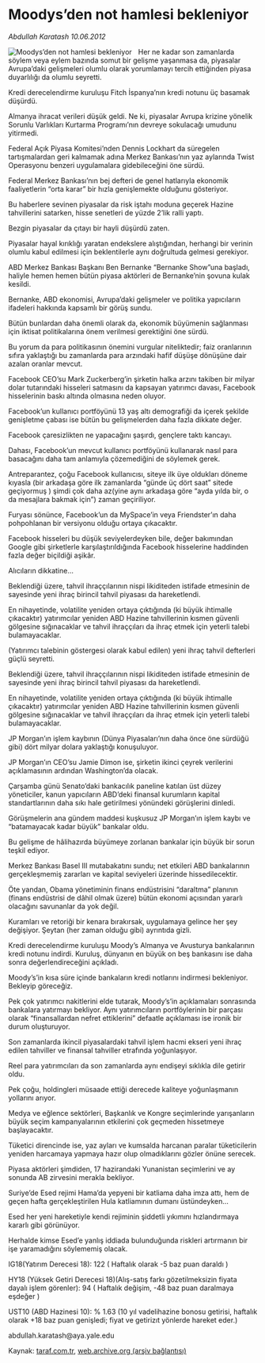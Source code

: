# Moodys’den not hamlesi bekleniyor

*Abdullah Karatash 10.06.2012*

<div class="yazi"><img align="left" alt="Moodys’den not hamlesi bekleniyor" border="0" src="http://www.taraf.com.tr/fotoraflar/makaleler/moodys-den-not-hamlesi-bekleniyor_8125_orijinal.jpg" style="border-right-width:10px; border-color:#FFFFFF"/><p>Her ne kadar son zamanlarda söylem veya eylem bazında somut bir gelişme yaşanmasa da, piyasalar Avrupa’daki gelişmeleri olumlu olarak yorumlamayı tercih ettiğinden piyasa duyarlılığı da olumlu seyretti.</p>
<p>Kredi derecelendirme kuruluşu Fitch İspanya’nın kredi notunu üç basamak düşürdü.</p>
<p>Almanya ihracat verileri düşük geldi. Ne ki, piyasalar Avrupa krizine yönelik Sorunlu Varlıkları Kurtarma Programı’nın devreye sokulacağı umudunu yitirmedi.</p>
<p>Federal Açık Piyasa Komitesi’nden Dennis Lockhart da süregelen tartışmalardan geri kalmamak adına Merkez Bankası’nın yaz aylarında Twist Operasyonu benzeri uygulamalara gidebileceğini öne sürdü.</p>
<p>Federal Merkez Bankası’nın bej defteri de genel hatlarıyla ekonomik faaliyetlerin “orta karar” bir hızla genişlemekte olduğunu gösteriyor.</p>
<p>Bu haberlere sevinen piyasalar da risk iştahı moduna geçerek Hazine tahvillerini satarken, hisse senetleri de yüzde 2’lik ralli yaptı.</p>
<p>Bezgin piyasalar da çıtayı bir hayli düşürdü zaten.</p>
<p>Piyasalar hayal kırıklığı yaratan endekslere alıştığından, herhangi bir verinin olumlu kabul edilmesi için beklentilerle aynı doğrultuda gelmesi gerekiyor.</p>
<p>ABD Merkez Bankası Başkanı Ben Bernanke “Bernanke Show”una başladı, haliyle hemen hemen bütün piyasa aktörleri de Bernanke’nin şovuna kulak kesildi.</p>
<p>Bernanke, ABD ekonomisi, Avrupa’daki gelişmeler ve politika yapıcıların ifadeleri hakkında kapsamlı bir görüş sundu.</p>
<p>Bütün bunlardan daha önemli olarak da, ekonomik büyümenin sağlanması için iktisat politikalarına önem verilmesi gerektiğini öne sürdü.</p>
<p>Bu yorum da para politikasının önemini vurgular niteliktedir; faiz oranlarının sıfıra yaklaştığı bu zamanlarda para arzındaki hafif düşüşe dönüşüne dair azalan oranlar mevcut.</p>
<p>Facebook CEO’su Mark Zuckerberg’in şirketin halka arzını takiben bir milyar dolar tutarındaki hisseleri satmasını da kapsayan yatırımcı davası, Facebook hisselerinin baskı altında olmasına neden oluyor.</p>
<p>Facebook’un kullanıcı portföyünü 13 yaş altı demografiği da içerek şekilde genişletme çabası ise bütün bu gelişmelerden daha fazla dikkate değer.</p>
<p>Facebook çaresizlikten ne yapacağını şaşırdı, gençlere taktı kancayı.</p>
<p>Dahası, Facebook’un mevcut kullanıcı portföyünü kullanarak nasıl para basacağını daha tam anlamıyla çözemediğini de söylemek gerek.</p>
<p>Antreparantez, çoğu Facebook kullanıcısı, siteye ilk üye oldukları döneme kıyasla (bir arkadaşa göre ilk zamanlarda “günde üç dört saat” sitede geçiyormuş ) şimdi çok daha az(yine aynı arkadaşa göre “ayda yılda bir, o da mesajlara bakmak için”) zaman geçiriliyor.</p>
<p>Furyası sönünce, Facebook’un da MySpace’in veya Friendster’ın daha pohpohlanan bir versiyonu olduğu ortaya çıkacaktır.</p>
<p>Facebook hisseleri bu düşük seviyelerdeyken bile, değer bakımından Google gibi şirketlerle karşılaştırıldığında Facebook hisselerine haddinden fazla değer biçildiği aşikâr.</p>
<p>Alıcıların dikkatine...</p>
<p>Beklendiği üzere, tahvil ihraççılarının nispi likiditeden istifade etmesinin de sayesinde yeni ihraç birincil tahvil piyasası da hareketlendi.</p>
<p>En nihayetinde, volatilite yeniden ortaya çıktığında (ki büyük ihtimalle çıkacaktır) yatırımcılar yeniden ABD Hazine tahvillerinin kısmen güvenli gölgesine sığınacaklar ve tahvil ihraççıları da ihraç etmek için yeterli talebi bulamayacaklar.</p>
<p>(Yatırımcı talebinin göstergesi olarak kabul edilen) yeni ihraç tahvil defterleri güçlü seyretti.</p>
<p>Beklendiği üzere, tahvil ihraççılarının nispi likiditeden istifade etmesinin de sayesinde yeni ihraç birincil tahvil piyasası da hareketlendi.</p>
<p>En nihayetinde, volatilite yeniden ortaya çıktığında (ki büyük ihtimalle çıkacaktır) yatırımcılar yeniden ABD Hazine tahvillerinin kısmen güvenli gölgesine sığınacaklar ve tahvil ihraççıları da ihraç etmek için yeterli talebi bulamayacaklar.</p>
<p>JP Morgan’ın işlem kaybının (Dünya Piyasaları’nın daha önce öne sürdüğü gibi) dört milyar dolara yaklaştığı konuşuluyor.</p>
<p>JP Morgan’ın CEO’su Jamie Dimon ise, şirketin ikinci çeyrek verilerini açıklamasının ardından Washington’da olacak.</p>
<p>Çarşamba günü Senato’daki bankacılık paneline katılan üst düzey yöneticiler, kanun yapıcıların ABD’deki finansal kurumların kapital standartlarının daha sıkı hale getirilmesi yönündeki görüşlerini dinledi.</p>
<p>Görüşmelerin ana gündem maddesi kuşkusuz JP Morgan’ın işlem kaybı ve “batamayacak kadar büyük” bankalar oldu.</p>
<p>Bu gelişme de hâlihazırda büyümeye zorlanan bankalar için büyük bir sorun teşkil ediyor.</p>
<p>Merkez Bankası Basel III mutabakatını sundu; net etkileri ABD bankalarının gerçekleşmemiş zararları ve kapital seviyeleri üzerinde hissedilecektir.</p>
<p>Öte yandan, Obama yönetiminin finans endüstrisini “daraltma” planının (finans endüstrisi de dâhil olmak üzere) bütün ekonomi açısından yararlı olacağını savunanlar da yok değil.</p>
<p>Kuramları ve retoriği bir kenara bırakırsak, uygulamaya gelince her şey değişiyor. Şeytan (her zaman olduğu gibi) ayrıntıda gizli.</p>
<p>Kredi derecelendirme kuruluşu Moody’s Almanya ve Avusturya bankalarının kredi notunu indirdi. Kuruluş, dünyanın en büyük on beş bankasını ise daha sonra değerlendireceğini açıkladı.</p>
<p>Moody’s’in kısa süre içinde bankaların kredi notlarını indirmesi bekleniyor. Bekleyip göreceğiz.</p>
<p>Pek çok yatırımcı nakitlerini elde tutarak, Moody’s’in açıklamaları sonrasında bankalara yatırmayı bekliyor. Aynı yatırımcıların portföylerinin bir parçası olarak “finansallardan nefret ettiklerini” defaatle açıklaması ise ironik bir durum oluşturuyor.</p>
<p>Son zamanlarda ikincil piyasalardaki tahvil işlem hacmi ekseri yeni ihraç edilen tahviller ve finansal tahviller etrafında yoğunlaşıyor.</p>
<p>Reel para yatırımcıları da son zamanlarda aynı endişeyi sıklıkla dile getirir oldu.</p>
<p>Pek çoğu, holdingleri müsaade ettiği derecede kaliteye yoğunlaşmanın yollarını arıyor.</p>
<p>Medya ve eğlence sektörleri, Başkanlık ve Kongre seçimlerinde yarışanların büyük seçim kampanyalarının etkilerini çok geçmeden hissetmeye başlayacaktır.</p>
<p>Tüketici direncinde ise, yaz ayları ve kumsalda harcanan paralar tüketicilerin yeniden harcamaya yapmaya hazır olup olmadıklarını gözler önüne serecek.</p>
<p>Piyasa aktörleri şimdiden, 17 hazirandaki Yunanistan seçimlerini ve ay sonunda AB zirvesini merakla bekliyor.</p>
<p>Suriye’de Esed rejimi Hama’da yepyeni bir katliama daha imza attı, hem de geçen hafta gerçekleştirilen Hula katliamının dumanı üstündeyken...</p>
<p>Esed her yeni hareketiyle kendi rejiminin şiddetli yıkımını hızlandırmaya kararlı gibi görünüyor.</p>
<p>Herhalde kimse Esed’e yanlış iddiada bulunduğunda riskleri artırmanın bir işe yaramadığını söylememiş olacak.</p>
<p>IG18(Yatırım Derecesi 18): 122 ( Haftalık olarak -5 baz puan daraldı )</p>
<p>HY18 (Yüksek Getiri Derecesi 18)(Alış-satış farkı gözetilmeksizin fiyata dayalı işlem görenler): 94 ( Haftalık değişim, -48 baz puan daralmaya eşdeğer )</p>
<p>UST10 (ABD Hazinesi 10): % 1.63 (10 yıl vadelihazine bonosu getirisi, haftalık olarak +18 baz puan genişledi; fiyat ve getirizıt yönlerde hareket eder.)</p>
<p>abdullah.karatash@aya.yale.edu</p>
</div>

Kaynak: [taraf.com.tr](http://www.taraf.com.tr/abdullah-karatash/makale-moodys-den-not-hamlesi-bekleniyor.htm), [web.archive.org (arşiv bağlantısı)](http://web.archive.org/web/20131107124250/http://www.taraf.com.tr/abdullah-karatash/makale-moodys-den-not-hamlesi-bekleniyor.htm)
